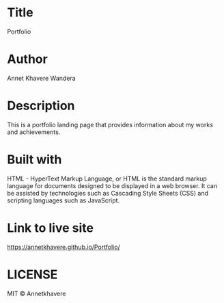 # Title
Portfolio
# Author
Annet Khavere Wandera
# Description
This is a portfolio landing page that provides information about my works and achievements.
# Built with
  HTML - HyperText Markup Language, or HTML is the standard markup language for documents designed to be displayed in a web browser. It can be assisted by technologies such as Cascading Style Sheets (CSS) and scripting languages such as JavaScript.
# Link to live site
https://annetkhavere.github.io/Portfolio/
# LICENSE
MIT © Annetkhavere
